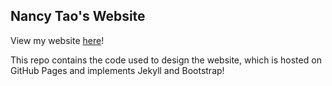 ## Nancy Tao's Website

View my website [here](http://nancytao.com/)!

This repo contains the code used to design the website, which is hosted on GitHub Pages and implements Jekyll and Bootstrap! 
